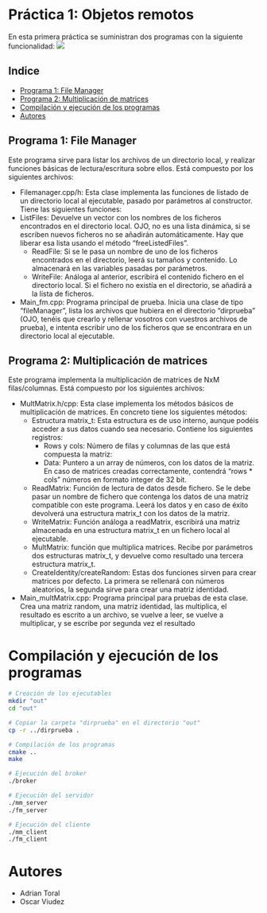 # Práctica 1: Objetos remotos

En esta primera práctica se suministran dos programas con la siguiente funcionalidad:
[![](https://cdn.loom.com/sessions/thumbnails/d05ad20900f1463ab9c17f115e0742b4-with-play.gif)](https://www.loom.com/share/d05ad20900f1463ab9c17f115e0742b4)

## Indice

- [Programa 1: File Manager](#programa-1-file-manager)
- [Programa 2: Multiplicación de matrices](#programa-2-multiplicación-de-matrices)
- [Compilación y ejecución de los programas](#compilación-y-ejecución-de-los-programas)
- [Autores](#autores)

## Programa 1: File Manager

Este programa sirve para listar los archivos de un directorio local, y realizar funciones básicas de
lectura/escritura sobre ellos. Está compuesto por los siguientes archivos:

- Filemanager.cpp/h: Esta clase implementa las funciones de listado de un directorio local
  al ejecutable, pasado por parámetros al constructor. Tiene las siguientes funciones:
- ListFiles: Devuelve un vector con los nombres de los ficheros encontrados en el
  directorio local. OJO, no es una lista dinámica, si se escriben nuevos ficheros no
  se añadirán automáticamente. Hay que liberar esa lista usando el método
  “freeListedFiles”.
    - ReadFile: Si se le pasa un nombre de uno de los ficheros encontrados en el
      directorio, leerá su tamaños y contenido. Lo almacenará en las variables pasadas
      por parámetros.
    - WriteFile: Análoga al anterior, escribirá el contenido fichero en el directorio local.
      Si el fichero no existía en el directorio, se añadirá a la lista de ficheros.
- Main_fm.cpp: Programa principal de prueba. Inicia una clase de tipo “fileManager”, lista
  los archivos que hubiera en el directorio “dirprueba” (OJO, tenéis que crearlo y rellenar
  vosotros con vuestros archivos de prueba), e intenta escribir uno de los ficheros que se
  encontrara en un directorio local al ejecutable.

## Programa 2: Multiplicación de matrices

Este programa implementa la multiplicación de matrices de NxM filas/columnas. Está compuesto por los
siguientes archivos:

- MultMatrix.h/cpp: Esta clase implementa los métodos básicos de multiplicación de
  matrices. En concreto tiene los siguientes métodos:
    - Estructura matrix_t: Esta estructura es de uso interno, aunque podéis acceder a
      sus datos cuando sea necesario. Contiene los siguientes registros:
        - Rows y cols: Número de filas y columnas de las que está compuesta la
          matriz:
        - Data: Puntero a un array de números, con los datos de la matriz. En caso
          de matrices creadas correctamente, contendrá “rows * cols” números en
          formato integer de 32 bit.
    - ReadMatrix: Función de lectura de datos desde fichero. Se le debe pasar un
      nombre de fichero que contenga los datos de una matriz compatible con este
      programa. Leerá los datos y en caso de éxito devolverá una estructura matrix_t
      con los datos de la matriz.
    - WriteMatrix: Función análoga a readMatrix, escribirá una matriz almacenada en
      una estructura matrix_t en un fichero local al ejecutable.
    - MultMatrix: función que multiplica matrices. Recibe por parámetros dos
      estructuras matrix_t, y devuelve como resultado una tercera estructura matrix_t.
    - CreateIdentity/createRandom: Estas dos funciones sirven para crear matrices por
      defecto. La primera se rellenará con números aleatorios, la segunda sirve para
      crear una matriz identidad.
- Main_multMatrix.cpp: Programa principal para pruebas de esta clase. Crea una matriz
  random, una matriz identidad, las multiplica, el resultado es escrito a un archivo, se vuelve
  a leer, se vuelve a multiplicar, y se escribe por segunda vez el resultado

# Compilación y ejecución de los programas

```bash
# Creación de los ejecutables
mkdir "out"
cd "out"

# Copiar la carpeta "dirprueba" en el directorio "out"
cp -r ../dirprueba .

# Compilación de los programas
cmake ..
make

# Ejecución del broker
./broker

# Ejecución del servidor
./mm_server
./fm_server

# Ejecución del cliente
./mm_client
./fm_client
```

# Autores

- Adrian Toral
- Oscar Viudez
